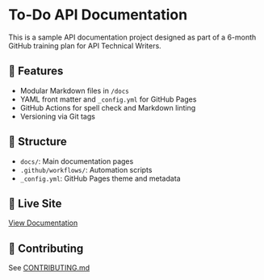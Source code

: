 # To-Do API Documentation

This is a sample API documentation project designed as part of a 6-month GitHub training plan for API Technical Writers.

## 🔧 Features

- Modular Markdown files in `/docs`
- YAML front matter and `_config.yml` for GitHub Pages
- GitHub Actions for spell check and Markdown linting
- Versioning via Git tags

## 📂 Structure

- `docs/`: Main documentation pages
- `.github/workflows/`: Automation scripts
- `_config.yml`: GitHub Pages theme and metadata

## 🚀 Live Site

[View Documentation](https://your-username.github.io/your-repo-name/)

## 🤝 Contributing

See [CONTRIBUTING.md](./CONTRIBUTING.md)
